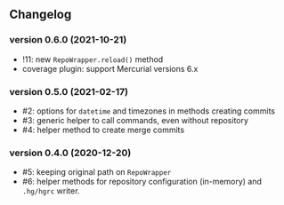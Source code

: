 ## Changelog

### version 0.6.0 (2021-10-21)

- !11: new `RepoWrapper.reload()` method
- coverage plugin: support Mercurial versions 6.x

### version 0.5.0 (2021-02-17)

- #2: options for `datetime` and timezones in methods creating commits
- #3: generic helper to call commands, even without repository
- #4: helper method to create merge commits

### version 0.4.0 (2020-12-20)

- #5: keeping original path on `RepoWrapper`
- #6: helper methods for repository configuration (in-memory) and
  `.hg/hgrc` writer.
